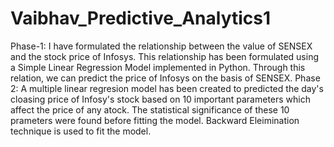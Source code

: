 # Vaibhav_Predictive_Analytics1
Phase-1:
I have formulated the relationship between the value of SENSEX and the stock price of Infosys. This relationship has been formulated using a Simple Linear Regression Model implemented in Python. Through this relation, we can predict the price of Infosys on the basis of SENSEX.
Phase 2:
A multiple linear regresion model has been created to predicted the day's cloasing price of Infosy's stock based on 10 important parameters which affect the price of any atock. The statistical significance of these 10 prameters were found before fitting the model. Backward Eleimination technique is used to fit the model.
